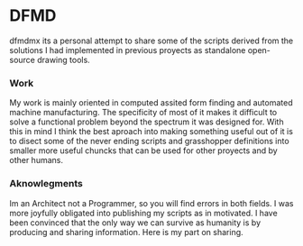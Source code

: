 # DFMD 
dfmdmx its a personal attempt to share some of the scripts derived from the solutions I had implemented in previous proyects as standalone open-source drawing tools. 

### Work
My work is mainly oriented in computed assited form finding and automated machine manufacturing. The specificity of most of it makes it difficult to solve a functional problem beyond the spectrum it was designed for. With this in mind I think the best aproach into making something useful out of it is to disect some of the never ending scripts and grasshopper definitions into smaller more useful chuncks that can be used for other proyects and by other humans.

### Aknowlegments
Im an Architect not a Programmer, so you will find errors in both fields. I was more joyfully obligated into publishing my scripts as in motivated. I have been convinced that the only way we can survive as humanity is by producing and sharing information. Here is my part on sharing. 
